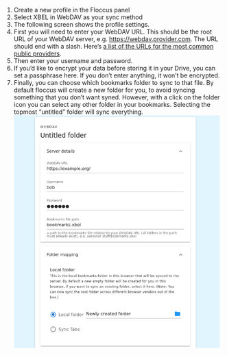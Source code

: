 1. Create a new profile in the Floccus panel
2. Select XBEL in WebDAV as your sync method
3. The following screen shows the profile settings.
4. First you will need to enter your WebDAV URL. This should be the root URL of your WebDAV server, e.g. https://webdav.provider.com. The URL should end with a slash. Here’s [a list of the URLs for the most common public providers](https://community.cryptomator.org/t/webdav-urls-of-common-cloud-storage-services/75).
5. Then enter your username and password.
6. If you’d like to encrypt your data before storing it in your Drive, you can set a passphrase here. If you don’t enter anything, it won’t be encrypted.
7. Finally, you can choose which bookmarks folder to sync to that file. By default floccus will create a new folder for you, to avoid syncing something that you don’t want syned. However, with a click on the folder icon you can select any other folder in your bookmarks. Selecting the topmost “untitled” folder will sync everything.
   <img src="screen_webdav_settings.png" />

